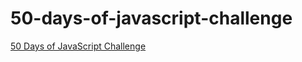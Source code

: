 # 50-days-of-javascript-challenge

[50 Days of JavaScript Challenge](https://codedamn.com/50-days-of-js)
